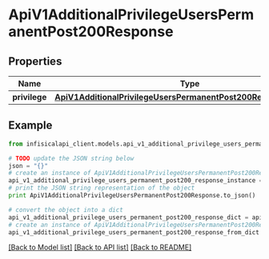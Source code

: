 # ApiV1AdditionalPrivilegeUsersPermanentPost200Response


## Properties
Name | Type | Description | Notes
------------ | ------------- | ------------- | -------------
**privilege** | [**ApiV1AdditionalPrivilegeUsersPermanentPost200ResponsePrivilege**](ApiV1AdditionalPrivilegeUsersPermanentPost200ResponsePrivilege.md) |  | 

## Example

```python
from infisicalapi_client.models.api_v1_additional_privilege_users_permanent_post200_response import ApiV1AdditionalPrivilegeUsersPermanentPost200Response

# TODO update the JSON string below
json = "{}"
# create an instance of ApiV1AdditionalPrivilegeUsersPermanentPost200Response from a JSON string
api_v1_additional_privilege_users_permanent_post200_response_instance = ApiV1AdditionalPrivilegeUsersPermanentPost200Response.from_json(json)
# print the JSON string representation of the object
print ApiV1AdditionalPrivilegeUsersPermanentPost200Response.to_json()

# convert the object into a dict
api_v1_additional_privilege_users_permanent_post200_response_dict = api_v1_additional_privilege_users_permanent_post200_response_instance.to_dict()
# create an instance of ApiV1AdditionalPrivilegeUsersPermanentPost200Response from a dict
api_v1_additional_privilege_users_permanent_post200_response_from_dict = ApiV1AdditionalPrivilegeUsersPermanentPost200Response.from_dict(api_v1_additional_privilege_users_permanent_post200_response_dict)
```
[[Back to Model list]](../README.md#documentation-for-models) [[Back to API list]](../README.md#documentation-for-api-endpoints) [[Back to README]](../README.md)


